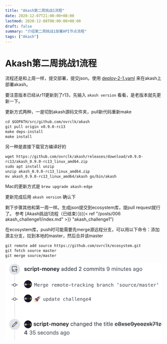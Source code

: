 ```yaml
---
title: "Akash第二周挑战1流程"
date: 2020-12-07T21:00:00+08:00
lastmod: 2020-12-08T08:00:00+08:00
draft: false
summary: "介绍第二周挑战1部署API节点流程"
tags: ["Akash"]
---
```


# Akash第二周挑战1流程

流程还是和上周一样，提交部署，提交json。使用 [deploy-2-1.yaml](https://raw.githubusercontent.com/ovrclk/docs/master/testnet-challenges/deploy-2-1.yaml) 来在akash上部署akash。

要注意版本已经从r11更新到了r13，先输入 `akash version` 看看，是老版本就先更新一下。

更新方式两种，一是切到akash源码文件夹，pull新代码重新make

```
cd $GOPATH/src/github.com/ovrclk/akash
git pull origin v0.9.0-rc13
make deps-install
make install
```

另一种是直接下载官方编译好的

```
wget https://github.com/ovrclk/akash/releases/download/v0.9.0-rc13/akash_0.9.0-rc13_linux_amd64.zip
sudo apt install unzip
unzip akash_0.9.0-rc13_linux_amd64.zip
mv akash_0.9.0-rc13_linux_amd64/akash go/bin/akash
```

Mac的更新方式是 `brew upgrade akash-edge`

更新完成后用 `akash version` 确认下

剩下步骤其他和第一周一样。生成json提交到ecosystem库，提pull request就行了。 参考 [Akash挑战1流程（已结束）]({{< ref "/posts/006 akash_challenge1/index.md" >}} "akash_challenge1") 

在ecosystem库，push时可能需要先merge源远程分支，可以用以下命令：添加源主分支，拉到本地的master，然后合并该master

```
git remote add source https://github.com/ovrclk/ecosystem.git
git fetch source master
git merge source/master
```

![](merge.png)